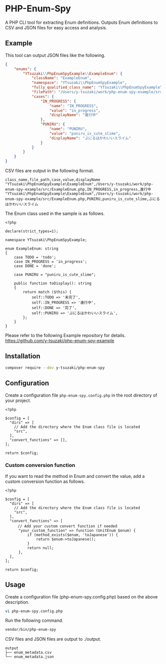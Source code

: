 
# PHP-Enum-Spy
A PHP CLI tool for extracting Enum definitions.
Outputs Enum definitions to CSV and JSON files for easy access and analysis.

## Example

This tool can output JSON files like the following.

```json:ExampleEnum.json
{
    "enums": {
        "YTsuzaki\\PhpEnumSpyExample\\ExampleEnum": {
            "className": "ExampleEnum",
            "namespace": "YTsuzaki\\PhpEnumSpyExample",
            "fully_qualified_class_name": "YTsuzaki\\PhpEnumSpyExample\\ExampleEnum",
            "filePath": "/Users/y-tsuzaki/work/php-enum-spy-example/src/ExampleEnum.php",
            "cases": {
                "IN_PROGRESS": {
                    "name": "IN_PROGRESS",
                    "value": "in_progress",
                    "displayName": "進行中"
                },
                "PUNIRU": {
                    "name": "PUNIRU",
                    "value": "puniru_is_cute_slime",
                    "displayName": "ぷにるはかわいいスライム"
                }
            }
        }
    }
}
```

CSV files are output in the following format.

```csv:ExampleEnum.csv
class_name,file_path,case,value,displayName
"YTsuzaki\PhpEnumSpyExample\ExampleEnum",/Users/y-tsuzaki/work/php-enum-spy-example/src/ExampleEnum.php,IN_PROGRESS,in_progress,進行中
"YTsuzaki\PhpEnumSpyExample\ExampleEnum",/Users/y-tsuzaki/work/php-enum-spy-example/src/ExampleEnum.php,PUNIRU,puniru_is_cute_slime,ぷにるはかわいいスライム
```

The Enum class used in the sample is as follows.

```php:ExampleEnum.php
<?php

declare(strict_types=1);

namespace YTsuzaki\PhpEnumSpyExample;

enum ExampleEnum: string
{
    case TODO = 'todo';
    case IN_PROGRESS = 'in_progress';
    case DONE = 'done';

    case PUNIRU = "puniru_is_cute_slime";

    public function toDisplay(): string
    {
        return match ($this) {
            self::TODO => '未完了',
            self::IN_PROGRESS => '進行中',
            self::DONE => '完了',
            self::PUNIRU => 'ぷにるはかわいいスライム',
        };
    }
}
```

Please refer to the following Example repository for details.
https://github.com/y-tsuzaki/php-enum-spy-example

## Installation

```bash
composer require --dev y-tsuzaki/php-enum-spy
```

## Configuration

Create a configuration file `php-enum-spy.config.php` in the root directory of your project.


```php:php-enum-spy.config.php
<?php

$config = [
  "dirs" => [
    // Add the directory where the Enum class file is located
    "src",
  ],
  "convert_functions" => [],
];

return $config;
```

### Custom conversion function

If you want to read the method in Enum and convert the value, add a custom conversion function as follows.

```php:php-enum-spy.config.php
<?php

$config = [
  "dirs" => [
    // Add the directory where the Enum class file is located
    "src",
  ],
  "convert_functions" => [
    　// Add your custom convert function if needed
      "your_custom_function" => function (UnitEnum $enum) {
          if (method_exists($enum, 'toJapanese')) {
              return $enum->toJapanese();
          }
          return null;
      },
  ],
];

return $config;
```

## Usage

Create a configuration file (php-enum-spy.config.php) based on the above description.
```bash
vi php-enum-spy.config.php
```

Run the following command.
```bash
vendor/bin/php-enum-spy
```

CSV files and JSON files are output to ./output.
```
output  
├── enum_metadata.csv
└── enum_metadata.json
```
